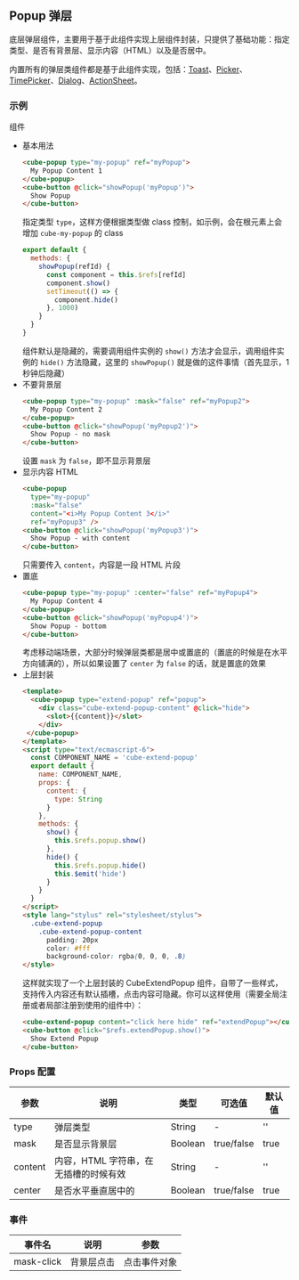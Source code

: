 ## Popup 弹层

底层弹层组件，主要用于基于此组件实现上层组件封装，只提供了基础功能：指定类型、是否有背景层、显示内容（HTML）以及是否居中。

内置所有的弹层类组件都是基于此组件实现，包括：[Toast](#/zh-CN/docs/toast)、[Picker](#/zh-CN/docs/picker)、[TimePicker](#/zh-CN/docs/time-picker)、[Dialog](#/zh-CN/docs/dialog)、[ActionSheet](#/zh-CN/docs/action-sheet)。

### 示例

组件

- 基本用法
  ```html
  <cube-popup type="my-popup" ref="myPopup">
    My Popup Content 1
  </cube-popup>
  <cube-button @click="showPopup('myPopup')">
    Show Popup
  </cube-button>
  ```
  指定类型 `type`，这样方便根据类型做 class 控制，如示例，会在根元素上会增加 `cube-my-popup` 的 class
  ```js
  export default {
    methods: {
      showPopup(refId) {
        const component = this.$refs[refId]
        component.show()
        setTimeout(() => {
          component.hide()
        }, 1000)
      }
    }
  }
  ```
  组件默认是隐藏的，需要调用组件实例的 `show()` 方法才会显示，调用组件实例的 `hide()` 方法隐藏，这里的 `showPopup()` 就是做的这件事情（首先显示，1 秒钟后隐藏）
- 不要背景层
  ```html
  <cube-popup type="my-popup" :mask="false" ref="myPopup2">
    My Popup Content 2
  </cube-popup>
  <cube-button @click="showPopup('myPopup2')">
    Show Popup - no mask
  </cube-button>
  ```
  设置 `mask` 为 `false`，即不显示背景层
- 显示内容 HTML
  ```html
  <cube-popup
    type="my-popup"
    :mask="false"
    content="<i>My Popup Content 3</i>"
    ref="myPopup3" />
  <cube-button @click="showPopup('myPopup3')">
    Show Popup - with content
  </cube-button>
  ```
  只需要传入 `content`，内容是一段 HTML 片段
- 置底
  ```html
  <cube-popup type="my-popup" :center="false" ref="myPopup4">
    My Popup Content 4
  </cube-popup>
  <cube-button @click="showPopup('myPopup4')">
    Show Popup - bottom
  </cube-button>
  ```
  考虑移动端场景，大部分时候弹层类都是居中或置底的（置底的时候是在水平方向铺满的），所以如果设置了 `center` 为 `false` 的话，就是置底的效果
- 上层封装
  ```html
  <template>
    <cube-popup type="extend-popup" ref="popup">
      <div class="cube-extend-popup-content" @click="hide">
        <slot>{{content}}</slot>
      </div>
   </cube-popup>
  </template>
  <script type="text/ecmascript-6">
    const COMPONENT_NAME = 'cube-extend-popup'
    export default {
      name: COMPONENT_NAME,
      props: {
        content: {
          type: String
        }
      },
      methods: {
        show() {
          this.$refs.popup.show()
        },
        hide() {
          this.$refs.popup.hide()
          this.$emit('hide')
        }
      }
    }
  </script>
  <style lang="stylus" rel="stylesheet/stylus">
    .cube-extend-popup
      .cube-extend-popup-content
        padding: 20px
        color: #fff
        background-color: rgba(0, 0, 0, .8)
  </style>
  ```
  这样就实现了一个上层封装的 CubeExtendPopup 组件，自带了一些样式，支持传入内容还有默认插槽，点击内容可隐藏。你可以这样使用（需要全局注册或者局部注册到使用的组件中）：
  ```html
  <cube-extend-popup content="click here hide" ref="extendPopup"></cube-extend-popup>
  <cube-button @click="$refs.extendPopup.show()">
    Show Extend Popup
  </cube-button>
  ```

### Props 配置

| 参数 | 说明 | 类型 | 可选值 | 默认值 |
| - | - | - | - | - |
| type | 弹层类型 | String | - | '' |
| mask | 是否显示背景层 | Boolean | true/false | true |
| content | 内容，HTML 字符串，在无插槽的时候有效 | String | - | '' |
| center | 是否水平垂直居中的 | Boolean | true/false | true |

### 事件

| 事件名 | 说明 | 参数 |
| - | - | - |
| mask-click | 背景层点击 | 点击事件对象 |
